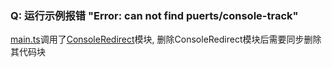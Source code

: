 ### Q: 运行示例报错 "Error: can not find puerts/console-track"
 [main.ts](/projects/TsProject/src/main.ts)调用了[ConsoleRedirect](/projects/Assets/Samples/Editor/ConsoleRedirect)模块, 删除ConsoleRedirect模块后需要同步删除其代码块
